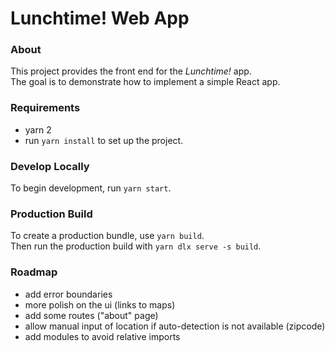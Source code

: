 # Lunchtime! Web App

### About
This project provides the front end for the *Lunchtime!* app.\
The goal is to demonstrate how to implement a simple React app.

### Requirements
- yarn 2
- run `yarn install` to set up the project.

### Develop Locally
To begin development, run `yarn start`.

### Production Build
To create a production bundle, use `yarn build`.\
Then run the production build with `yarn dlx serve -s build`.

### Roadmap
- add error boundaries
- more polish on the ui (links to maps)
- add some routes ("about" page)
- allow manual input of location if auto-detection is not available (zipcode)
- add modules to avoid relative imports